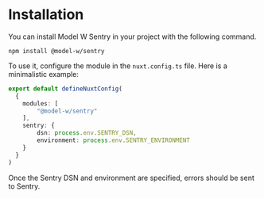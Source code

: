 # Installation

You can install Model W Sentry in your project with the following command.

```shell
npm install @model-w/sentry
```

To use it, configure the module in the `nuxt.config.ts` file. 
Here is a minimalistic example:

```typescript
export default defineNuxtConfig(
  {
    modules: [
        "@model-w/sentry"
    ],
    sentry: {
        dsn: process.env.SENTRY_DSN,
        environment: process.env.SENTRY_ENVIRONMENT
    }
  }
)
```

Once the Sentry DSN and environment are specified, errors should be sent to Sentry.
